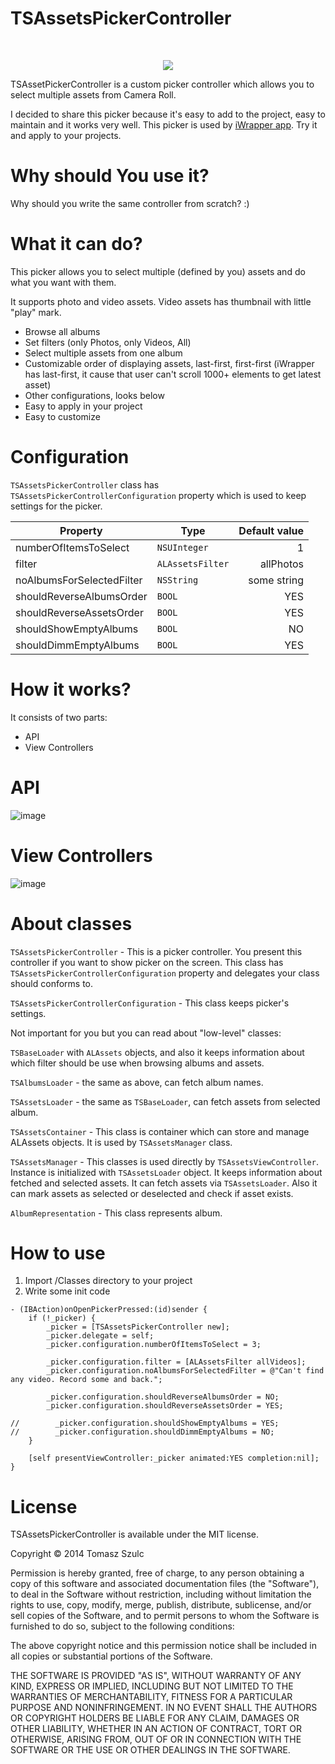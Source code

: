 TSAssetsPickerController
========================
<p>&nbsp;</p>
<p><p align="center"><img src="https://raw.github.com/tomkowz/TSAssetsPickerController/master/docs/demo.gif"/></p></p>



TSAssetPickerController is a custom picker controller which allows you to select multiple assets from Camera Roll.

I decided to share this picker because it's easy to add to the project, easy to maintain and it works very well. This picker is used by [iWrapper app](https://itunes.apple.com/pl/app/iwrapper-superb-screenshots/id549973157?mt=8). Try it and apply to your projects.


Why should You use it?
========================
Why should you write the same controller from scratch? :)


What it can do?
========================
This picker allows you to select multiple (defined by you) assets and do what you want with them. 

It supports photo and video assets. Video assets has thumbnail with little "play" mark. 

- Browse all albums
- Set filters (only Photos, only Videos, All)
- Select multiple assets from one album
- Customizable order of displaying assets, last-first, first-first (iWrapper has last-first, it cause that user can't scroll 1000+ elements to get latest asset)
- Other configurations, looks below
- Easy to apply in your project
- Easy to customize


Configuration
========================
`TSAssetsPickerController` class has `TSAssetsPickerControllerConfiguration` property which is used to keep settings for the picker.


| Property                      | Type           	| Default value |
| ----------------------------- | -----------------	| -------------:|
| numberOfItemsToSelect			| `NSUInteger`		| 1				|
| filter						| `ALAssetsFilter`	| allPhotos		|
| noAlbumsForSelectedFilter		| `NSString`		| some string	|
| shouldReverseAlbumsOrder		| `BOOL`			| YES			|
| shouldReverseAssetsOrder		| `BOOL`			| YES			|
| shouldShowEmptyAlbums			| `BOOL`			| NO			|
| shouldDimmEmptyAlbums			| `BOOL`			| YES			|



How it works?
========================

It consists of two parts:
- API
- View Controllers


API
========================
![image](https://github.com/tomkowz/TSAssetsPickerController/blob/master/docs/diag1.png?raw=true)


View Controllers
========================
![image](https://github.com/tomkowz/TSAssetsPickerController/blob/master/docs/diag2.png?raw=true)


About classes
========================

`TSAssetsPickerController` - This is a picker controller. You present this controller if you want to show picker on the screen. This class has `TSAssetsPickerControllerConfiguration` property and delegates your class should conforms to.

`TSAssetsPickerControllerConfiguration` - This class keeps picker's settings.


Not important for you but you can read about "low-level" classes:

`TSBaseLoader` with `ALAssets` objects, and also it keeps information about which filter should be use when browsing albums and assets.

`TSAlbumsLoader` - the same as above, can fetch album names.

`TSAssetsLoader` - the same as `TSBaseLoader`, can fetch assets from selected album.

`TSAssetsContainer` - This class is container which can store and manage ALAssets objects. It is used by `TSAssetsManager` class.

`TSAssetsManager` - This classes is used directly by `TSAssetsViewController`. Instance is initialized with `TSAssetsLoader` object. It keeps information about fetched and selected assets. It can fetch assets via `TSAssetsLoader`. Also it can mark assets as selected or deselected and check if asset exists.

`AlbumRepresentation` - This class represents album.

How to use
========================
1. Import /Classes directory to your project
2. Write some init code

````objc
- (IBAction)onOpenPickerPressed:(id)sender {
    if (!_picker) {
        _picker = [TSAssetsPickerController new];
        _picker.delegate = self;
        _picker.configuration.numberOfItemsToSelect = 3;
        
        _picker.configuration.filter = [ALAssetsFilter allVideos];
        _picker.configuration.noAlbumsForSelectedFilter = @"Can't find any video. Record some and back.";
        
        _picker.configuration.shouldReverseAlbumsOrder = NO;
        _picker.configuration.shouldReverseAssetsOrder = YES;
        
//        _picker.configuration.shouldShowEmptyAlbums = YES;
//        _picker.configuration.shouldDimmEmptyAlbums = NO;
    }

    [self presentViewController:_picker animated:YES completion:nil];
}
````

License
========================

TSAssetsPickerController is available under the MIT license.

Copyright © 2014 Tomasz Szulc

Permission is hereby granted, free of charge, to any person obtaining a copy of this software and associated documentation files (the "Software"), to deal in the Software without restriction, including without limitation the rights to use, copy, modify, merge, publish, distribute, sublicense, and/or sell copies of the Software, and to permit persons to whom the Software is furnished to do so, subject to the following conditions:

The above copyright notice and this permission notice shall be included in all copies or substantial portions of the Software.

THE SOFTWARE IS PROVIDED "AS IS", WITHOUT WARRANTY OF ANY KIND, EXPRESS OR IMPLIED, INCLUDING BUT NOT LIMITED TO THE WARRANTIES OF MERCHANTABILITY, FITNESS FOR A PARTICULAR PURPOSE AND NONINFRINGEMENT. IN NO EVENT SHALL THE AUTHORS OR COPYRIGHT HOLDERS BE LIABLE FOR ANY CLAIM, DAMAGES OR OTHER LIABILITY, WHETHER IN AN ACTION OF CONTRACT, TORT OR OTHERWISE, ARISING FROM, OUT OF OR IN CONNECTION WITH THE SOFTWARE OR THE USE OR OTHER DEALINGS IN THE SOFTWARE.
